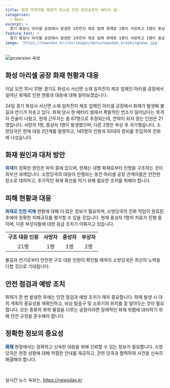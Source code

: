 ```yaml
---
title: 화재 목격자들 폭발적 연소로 인한 화성공장의 배터리 셀!
categories:
  - News
excerpt: >
  경기 화성시 아리셀 공장에서 발생한 1차전지 제조 업체 화재로 1명이 사망하고 1명이 중상을 입었으며, 연락이 되지 않는 근무자가 21명 발생했다. 화재로 145명의 소방관과 50대의 장비가 투입되었고, 폭발적인 연소로 인해 진화에 어려움을 겪었다. 아리셀은 최소 3만5000여 개의 배터리가 있는 것으로 추정되었으며, 화재 원인과 피해 상황에 대한 추가 조사가 필요하다. (단어수: 75)
feature_text: >
  경기 화성시 아리셀 공장에서 발생한 1차전지 제조 업체 화재로 1명이 사망하고 1명이 중상을 입었으며, 연락이 되지 않는 근무자가 21명 발생했다. 화재로 145명의 소방관과 50대의 장비가 투입되었고, 폭발적인 연소로 인해 진화에 어려움을 겪었다. 아리셀은 최소 3만5000여 개의 배터리가 있는 것으로 추정되었으며, 화재 원인과 피해 상황에 대한 추가 조사가 필요하다. (단어수: 75)
image: 'https://newsdao.kr/res/images/meta/newsdao_breakingnews.jpg'
---
```


<p><img src="https://newsdao.kr/res/images/meta/newsdao_breakingnews.jpg" alt="pcversion 속보" /></p>

<h2 data-ke-size="size26">화성 아리셀 공장 화재 현황과 대응</h2>

<p>이날 오전 10시 31분 경기도 화성시 서신면 소재 일차전지 제조 업체인 아리셀 공장에서 일어난 화재로 인한 현황과 대응에 대해 알아보겠습니다.</p>

<p data-ke-size="size16">24일 경기 화성시 서신면 소재 일차전지 제조 업체인 아리셀 공장에서 화재가 발생해 불길과 연기가 치솟고 있다. 화재 당시 한 배터리 셀에서 폭발적인 연소가 일어났다는 목격자 진술이 나왔고, 현재 근무자는 총 67명으로 추정되는데, 연락이 되지 않는 인원은 21명입니다. 사망자 1명, 중상자 1명이 발생했으며, 다른 2명은 부상 후 귀가했습니다. 소방당국은 현재 대응 2단계를 발령하고, 145명의 인원과 50대의 장비를 투입하여 진화에 나섰습니다.</p>

<h2 data-ke-size="size26">화재 원인과 대처 방안</h2>

<p><b><span style="color: #1a5490;">화재</span></b>의 정확한 원인은 파악 중에 있으며, 현재는 대형 화재로부터 인명을 구조하는 것이 최우선 과제입니다. 소방당국의 대응이 진행되는 동안 아리셀 공장 관계자들은 안전한 장소로 대피하고, 추가적인 화재 확산을 막기 위해 필요한 조치를 취해야 합니다.</p>

<h2 data-ke-size="size26">피해 현황과 대응</h2>

<p><b><span style="color: #1a5490;">화재로 인한 피해</span></b> 현황에 대해 더 많은 정보가 필요하며, 소방당국의 진화 작업이 완료된 후에야 정확한 피해규모를 평가할 수 있을 것입니다. 현재 중상자 1명의 치료가 진행 중이며, 다른 부상자들에 대한 응급 조치가 이뤄지고 있습니다.</p>

<table>
    <tr>
        <td style="text-align: center; height: 17px;"><b>구조 대원 인원</b></td>
        <td style="text-align: center; height: 17px;"><b>사망자</b></td>
        <td style="text-align: center; height: 17px;"><b>중상자</b></td>
        <td style="text-align: center; height: 17px;"><b>부상자</b></td>
    </tr>
    <tr>
        <td style="text-align: center; height: 17px;">21명</td>
        <td style="text-align: center; height: 17px;">1명</td>
        <td style="text-align: center; height: 17px;">1명</td>
        <td style="text-align: center; height: 17px;">2명</td>
    </tr>
</table>

<p>불길과 연기로부터 안전한 구조 대원 인원이 확인될 때까지 소방당국은 최선의 노력을 다할 것으로 기대됩니다. </p>

<h2 data-ke-size="size26">안전 점검과 예방 조치</h2>

<p>화재가 한 번 발생한 후에는 안전 점검과 예방 조치가 매우 중요합니다. 화재 발생 시 대피 계획의 중요성을 재확인하고, 비상 탈출구 및 소화기의 위치를 잘 알아두는 것이 필요합니다. 모든 종류의 화학 물질을 다루는 공장이라면 잠재적인 화재 위험에 대비하기 위해 안전 규정을 준수해야 합니다.</p>

<h2 data-ke-size="size26">정확한 정보의 중요성</h2>

<p><b><span style="background-color: #21538527; color: #1a5490;">화재</span></b> 현장에서는 정확하고 신속한 대응을 위해 신뢰할 수 있는 정보가 필요합니다. 소방당국은 현장 상황에 대해 적절한 안내를 제공하고, 관련 당국과 협력하여 사건을 신속히 해결해야 합니다.</p>

<p data-ke-size="size16">&nbsp;</p>
실시간 뉴스 속보는, <a href="https://newsdao.kr" rel="dofollow">https://newsdao.kr</a>


